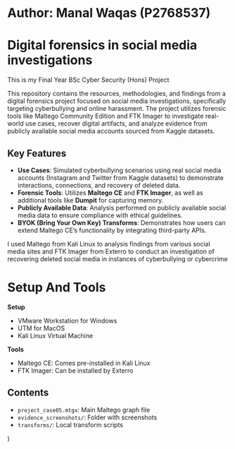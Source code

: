 # Author: Manal Waqas (P2768537)

# Digital forensics in social media investigations 
This is my Final Year BSc Cyber Security (Hons) Project

This repository contains the resources, methodologies, and findings from a digital forensics project focused on social media investigations, specifically targeting cyberbullying and online harassment. The project utilizes forensic tools like Maltego Community Edition and FTK Imager to investigate real-world use cases, recover digital artifacts, and analyze evidence from publicly available social media accounts sourced from Kaggle datasets.

## Key Features
- **Use Cases**: Simulated cyberbullying scenarios using real social media accounts (Instagram and Twitter from Kaggle datasets) to demonstrate interactions, connections, and recovery of deleted data.
- **Forensic Tools**: Utilizes **Maltego CE** and **FTK Imager**, as well as additional tools like **Dumpit** for capturing memory.
- **Publicly Available Data**: Analysis performed on publicly available social media data to ensure compliance with ethical guidelines.
- **BYOK (Bring Your Own Key) Transforms**: Demonstrates how users can extend Maltego CE’s functionality by integrating third-party APIs.

I used Maltego from Kali Linux to analysis findings from various social media sites and FTK Imager from Exterro to conduct an investigation of recovering deleted social media in instances of cyberbullying or cybercrime

# Setup And Tools
**Setup**
- VMware Workstation for Windows
- UTM for MacOS
- Kali Linux Virtual Machine

**Tools**
- Maltego CE: Comes pre-installed in Kali Linux
- FTK Imager: Can be installed by Exterro




## Contents
- `project_case05.mtgx`: Main Maltego graph file
- `evidence_screenshots/`: Folder with screenshots
- `transforms/`: Local transform scripts

)
